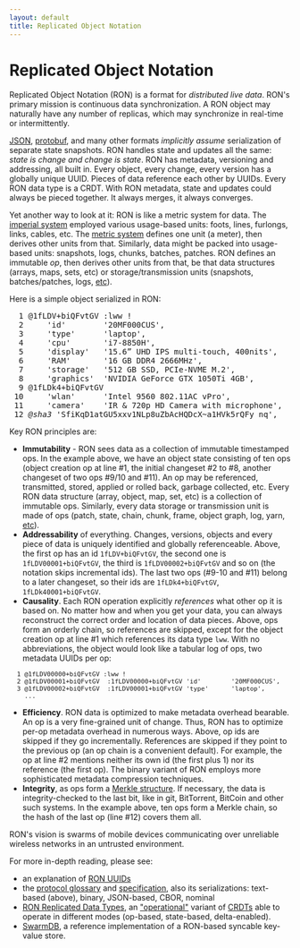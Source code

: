 ```yaml
---
layout: default
title: Replicated Object Notation
---
```


# Replicated Object Notation

Replicated Object Notation (RON) is a format for *distributed live data*. 
RON's primary mission is continuous data synchronization.
A RON object may naturally have any number of replicas, which may synchronize in real-time or intermittently. 

[JSON](htp://json.org), [protobuf](https://developers.google.com/protocol-buffers/),
and many other formats *implicitly assume* serialization of separate state snapshots.
RON handles state and updates all the same: _state is change and change is state_.
RON has metadata, versioning and addressing, all built in.
Every object, every change, every version has a globally unique UUID.
Pieces of data reference each other by UUIDs.
Every RON data type is a CRDT.
With RON metadata, state and updates could always be pieced together.
It always merges, it always converges.

Yet another way to look at it: RON is like a metric system for data.
The [imperial system](https://en.wikipedia.org/wiki/Imperial_units)
employed various usage-based units: foots, lines, furlongs, links, cables, etc.
The [metric system](https://en.wikipedia.org/wiki/Metric_system)
defines one unit (a meter), then derives other units from that.
Similarly, data might be packed into usage-based units: snapshots,
logs, chunks, batches, patches.
RON defines an immutable *op*, then derives other units from that,
be that data structures (arrays, maps, sets, etc) or storage/transmission units
(snapshots, batches/patches, logs, [etc](/specs/glossary)).

Here is a simple object serialized in RON:

<pre>
<span class="line">  1 </span><span class="id">@1fLDV+biQFvtGV</span> <span class="ref">:lww</span> <span class="term">!</span>
<span class="line">  2 </span>    <span class="string">&apos;id&apos;</span>        <span class="string">&apos;20MF000CUS&apos;</span><span class="term">,</span>
<span class="line">  3 </span>    <span class="string">&apos;type&apos;</span>      <span class="string">&apos;laptop&apos;</span><span class="term">,</span>
<span class="line">  4 </span>    <span class="string">&apos;cpu&apos;</span>       <span class="string">&apos;i7-8850H&apos;</span><span class="term">,</span>
<span class="line">  5 </span>    <span class="string">&apos;display&apos;</span>   <span class="string">&apos;15.6” UHD IPS multi-touch, 400nits&apos;</span><span class="term">,</span>
<span class="line">  6 </span>    <span class="string">&apos;RAM&apos;</span>       <span class="string">&apos;16 GB DDR4 2666MHz&apos;</span><span class="term">,</span>
<span class="line">  7 </span>    <span class="string">&apos;storage&apos;</span>   <span class="string">&apos;512 GB SSD, PCIe-NVME M.2&apos;</span><span class="term">,</span>
<span class="line">  8 </span>    <span class="string">&apos;graphics&apos;</span>  <span class="string">&apos;NVIDIA GeForce GTX 1050Ti 4GB&apos;</span><span class="term">,</span>
<span class="line">  9 </span><span class="id">@1fLDk4+biQFvtGV</span>
<span class="line"> 10 </span>    <span class="string">&apos;wlan&apos;</span>      <span class="string">&apos;Intel 9560 802.11AC vPro&apos;</span><span class="term">,</span>
<span class="line"> 11 </span>    <span class="string">&apos;camera&apos;</span>    <span class="string">&apos;IR &amp; 720p HD Camera with microphone&apos;</span><span class="term">,</span>
<span class="line"> 12 </span><span class="comment"><i>@sha3</i></span> <span class="string">&apos;SfiKqD1atGU5xxv1NLp8uZbAcHQDcX~a1HVk5rQFy_nq&apos;</span><span class="term">,</span>
</pre>

Key RON principles are:

- **Immutability** - RON sees data as a collection of immutable timestamped ops. 
        In the example above, we have an object state consisting of ten ops 
        (object creation op at line #1, the initial changeset #2 to #8,
        another changeset of two ops #9/10 and #11).
        An op may be referenced, transmitted, stored, applied or rolled back,
        garbage collected, etc.
        Every RON data structure (array, object, map, set, etc)
        is a collection of immutable ops.
        Similarly, every data storage or transmission unit is made of ops
        (patch, state, chain, chunk, frame, object graph, log, yarn, 
        [etc](/specs/glossary/)).
- **Addressability** of everything. Changes, versions, objects and every
        piece of data is uniquely identified and globally referenceable.
        Above, the first op has an id `1fLDV+biQFvtGV`, the second one is
        `1fLDV00001+biQFvtGV`, the third is `1fLDV00002+biQFvtGV`
        and so on (the notation skips incremental ids).
        The last two ops (#9-10 and #11) belong to a later changeset, so their
        ids are `1fLDk4+biQFvtGV`, `1fLDk40001+biQFvtGV`.
- **Causality**. Each RON operation explicitly *references* what other op
        it is based on.
        No matter how and when you get your data, you can always reconstruct
        the correct order and location of data pieces.
        Above, ops form an orderly chain, so references are skipped, except
        for the object creation op at line #1 which references its data type `lww`.
        With no abbreviations, the object would look like a tabular log of ops, two
        metadata UUIDs per op:
<pre style="font-size: 80%;">
<span class="line">  1 </span><span class="id">@1fLDV00000+biQFvtGV</span> <span class="ref">:lww</span> <span class="term">!</span>
<span class="line">  2 </span><span class="id">@1fLDV00001+biQFvtGV</span>  <span class="ref">:1fLDV00000+biQFvtGV</span> <span class="string">&apos;id&apos;</span>        <span class="string">&apos;20MF000CUS&apos;</span><span class="term">,</span>
<span class="line">  3 </span><span class="id">@1fLDV00002+biQFvtGV</span>  <span class="ref">:1fLDV00001+biQFvtGV</span> <span class="string">&apos;type&apos;</span>      <span class="string">&apos;laptop&apos;</span><span class="term">,</span>
<span class="line">    ...</span>
</pre>
- **Efficiency**. RON data is optimized to make metadata overhead bearable.
        An op is a very fine-grained unit of change.
        Thus, RON has to optimize per-op metadata overhead in numerous ways.
        Above, op ids are skipped if they go incrementally.
        References are skipped if they point to the previous op
        (an op chain is a convenient default).
        For example, the op at line #2 mentions neither its own id
        (the first plus 1) nor its reference (the first op).
        The binary variant of RON employs more sophisticated metadata
        compression techniques. 
- **Integrity**, as ops form a [Merkle structure](https://en.wikipedia.org/wiki/Merkle_tree).
        If necessary, the data is integrity-checked to the last bit, like
        in git, BitTorrent, BitCoin and other such systems.
        In the example above, ten ops form a Merkle chain, so the hash of the last op
        (line #12) covers them all.

RON's vision is swarms of mobile devices communicating over unreliable wireless networks in an untrusted environment.

For more in-depth reading, please see:

* an explanation of [RON UUIDs](/uuids/)
* the [protocol glossary](/specs/glossary/) and [specification](/specs/), also its serializations: text-based (above), binary, JSON-based, CBOR, nominal
* [RON Replicated Data Types](/rdts/), an ["operational"](http://archagon.net/blog/2018/03/24/data-laced-with-history/)
        variant of [CRDTs](https://en.wikipedia.org/wiki/Conflict-free_replicated_data_type)
        able to operate in different modes (op-based, state-based, delta-enabled).
* [SwarmDB](/swarm/), a reference implementation of a RON-based syncable key-value store.

